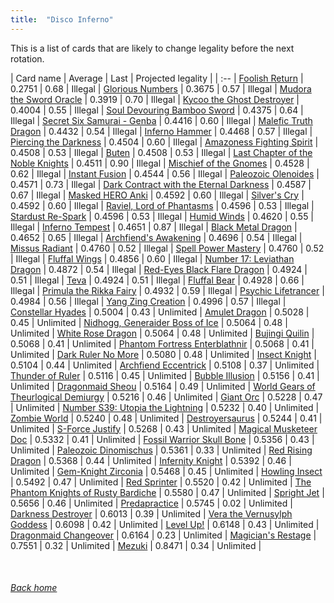 ```yaml
---
title:  "Disco Inferno"
---
```


This is a list of cards that are likely to change legality before the next rotation.

| Card name | Average | Last | Projected legality |
| :-- |
[Foolish Return](https://db.ygoprodeck.com/card/?search=Foolish%20Return) | 0.2751 | 0.68 | Illegal |
[Glorious Numbers](https://db.ygoprodeck.com/card/?search=Glorious%20Numbers) | 0.3675 | 0.57 | Illegal |
[Mudora the Sword Oracle](https://db.ygoprodeck.com/card/?search=Mudora%20the%20Sword%20Oracle) | 0.3919 | 0.70 | Illegal |
[Kycoo the Ghost Destroyer](https://db.ygoprodeck.com/card/?search=Kycoo%20the%20Ghost%20Destroyer) | 0.4004 | 0.55 | Illegal |
[Soul Devouring Bamboo Sword](https://db.ygoprodeck.com/card/?search=Soul%20Devouring%20Bamboo%20Sword) | 0.4375 | 0.64 | Illegal |
[Secret Six Samurai - Genba](https://db.ygoprodeck.com/card/?search=Secret%20Six%20Samurai%20-%20Genba) | 0.4416 | 0.60 | Illegal |
[Malefic Truth Dragon](https://db.ygoprodeck.com/card/?search=Malefic%20Truth%20Dragon) | 0.4432 | 0.54 | Illegal |
[Inferno Hammer](https://db.ygoprodeck.com/card/?search=Inferno%20Hammer) | 0.4468 | 0.57 | Illegal |
[Piercing the Darkness](https://db.ygoprodeck.com/card/?search=Piercing%20the%20Darkness) | 0.4504 | 0.60 | Illegal |
[Amazoness Fighting Spirit](https://db.ygoprodeck.com/card/?search=Amazoness%20Fighting%20Spirit) | 0.4508 | 0.53 | Illegal |
[Buten](https://db.ygoprodeck.com/card/?search=Buten) | 0.4508 | 0.53 | Illegal |
[Last Chapter of the Noble Knights](https://db.ygoprodeck.com/card/?search=Last%20Chapter%20of%20the%20Noble%20Knights) | 0.4511 | 0.90 | Illegal |
[Mischief of the Gnomes](https://db.ygoprodeck.com/card/?search=Mischief%20of%20the%20Gnomes) | 0.4528 | 0.62 | Illegal |
[Instant Fusion](https://db.ygoprodeck.com/card/?search=Instant%20Fusion) | 0.4544 | 0.56 | Illegal |
[Paleozoic Olenoides](https://db.ygoprodeck.com/card/?search=Paleozoic%20Olenoides) | 0.4571 | 0.73 | Illegal |
[Dark Contract with the Eternal Darkness](https://db.ygoprodeck.com/card/?search=Dark%20Contract%20with%20the%20Eternal%20Darkness) | 0.4587 | 0.67 | Illegal |
[Masked HERO Anki](https://db.ygoprodeck.com/card/?search=Masked%20HERO%20Anki) | 0.4592 | 0.60 | Illegal |
[Silver's Cry](https://db.ygoprodeck.com/card/?search=Silver's%20Cry) | 0.4592 | 0.60 | Illegal |
[Raviel, Lord of Phantasms](https://db.ygoprodeck.com/card/?search=Raviel,%20Lord%20of%20Phantasms) | 0.4596 | 0.53 | Illegal |
[Stardust Re-Spark](https://db.ygoprodeck.com/card/?search=Stardust%20Re-Spark) | 0.4596 | 0.53 | Illegal |
[Humid Winds](https://db.ygoprodeck.com/card/?search=Humid%20Winds) | 0.4620 | 0.55 | Illegal |
[Inferno Tempest](https://db.ygoprodeck.com/card/?search=Inferno%20Tempest) | 0.4651 | 0.87 | Illegal |
[Black Metal Dragon](https://db.ygoprodeck.com/card/?search=Black%20Metal%20Dragon) | 0.4652 | 0.65 | Illegal |
[Archfiend's Awakening](https://db.ygoprodeck.com/card/?search=Archfiend's%20Awakening) | 0.4696 | 0.54 | Illegal |
[Missus Radiant](https://db.ygoprodeck.com/card/?search=Missus%20Radiant) | 0.4760 | 0.52 | Illegal |
[Spell Power Mastery](https://db.ygoprodeck.com/card/?search=Spell%20Power%20Mastery) | 0.4760 | 0.52 | Illegal |
[Fluffal Wings](https://db.ygoprodeck.com/card/?search=Fluffal%20Wings) | 0.4856 | 0.60 | Illegal |
[Number 17: Leviathan Dragon](https://db.ygoprodeck.com/card/?search=Number%2017:%20Leviathan%20Dragon) | 0.4872 | 0.54 | Illegal |
[Red-Eyes Black Flare Dragon](https://db.ygoprodeck.com/card/?search=Red-Eyes%20Black%20Flare%20Dragon) | 0.4924 | 0.51 | Illegal |
[Teva](https://db.ygoprodeck.com/card/?search=Teva) | 0.4924 | 0.51 | Illegal |
[Fluffal Bear](https://db.ygoprodeck.com/card/?search=Fluffal%20Bear) | 0.4928 | 0.66 | Illegal |
[Primula the Rikka Fairy](https://db.ygoprodeck.com/card/?search=Primula%20the%20Rikka%20Fairy) | 0.4932 | 0.59 | Illegal |
[Psychic Lifetrancer](https://db.ygoprodeck.com/card/?search=Psychic%20Lifetrancer) | 0.4984 | 0.56 | Illegal |
[Yang Zing Creation](https://db.ygoprodeck.com/card/?search=Yang%20Zing%20Creation) | 0.4996 | 0.57 | Illegal |
[Constellar Hyades](https://db.ygoprodeck.com/card/?search=Constellar%20Hyades) | 0.5004 | 0.43 | Unlimited |
[Amulet Dragon](https://db.ygoprodeck.com/card/?search=Amulet%20Dragon) | 0.5028 | 0.45 | Unlimited |
[Nidhogg, Generaider Boss of Ice](https://db.ygoprodeck.com/card/?search=Nidhogg,%20Generaider%20Boss%20of%20Ice) | 0.5064 | 0.48 | Unlimited |
[White Rose Dragon](https://db.ygoprodeck.com/card/?search=White%20Rose%20Dragon) | 0.5064 | 0.48 | Unlimited |
[Bujingi Quilin](https://db.ygoprodeck.com/card/?search=Bujingi%20Quilin) | 0.5068 | 0.41 | Unlimited |
[Phantom Fortress Enterblathnir](https://db.ygoprodeck.com/card/?search=Phantom%20Fortress%20Enterblathnir) | 0.5068 | 0.41 | Unlimited |
[Dark Ruler No More](https://db.ygoprodeck.com/card/?search=Dark%20Ruler%20No%20More) | 0.5080 | 0.48 | Unlimited |
[Insect Knight](https://db.ygoprodeck.com/card/?search=Insect%20Knight) | 0.5104 | 0.44 | Unlimited |
[Archfiend Eccentrick](https://db.ygoprodeck.com/card/?search=Archfiend%20Eccentrick) | 0.5108 | 0.37 | Unlimited |
[Thunder of Ruler](https://db.ygoprodeck.com/card/?search=Thunder%20of%20Ruler) | 0.5116 | 0.45 | Unlimited |
[Bubble Illusion](https://db.ygoprodeck.com/card/?search=Bubble%20Illusion) | 0.5156 | 0.41 | Unlimited |
[Dragonmaid Sheou](https://db.ygoprodeck.com/card/?search=Dragonmaid%20Sheou) | 0.5164 | 0.49 | Unlimited |
[World Gears of Theurlogical Demiurgy](https://db.ygoprodeck.com/card/?search=World%20Gears%20of%20Theurlogical%20Demiurgy) | 0.5216 | 0.46 | Unlimited |
[Giant Orc](https://db.ygoprodeck.com/card/?search=Giant%20Orc) | 0.5228 | 0.47 | Unlimited |
[Number S39: Utopia the Lightning](https://db.ygoprodeck.com/card/?search=Number%20S39:%20Utopia%20the%20Lightning) | 0.5232 | 0.40 | Unlimited |
[Zombie World](https://db.ygoprodeck.com/card/?search=Zombie%20World) | 0.5240 | 0.48 | Unlimited |
[Destroyersaurus](https://db.ygoprodeck.com/card/?search=Destroyersaurus) | 0.5244 | 0.41 | Unlimited |
[S-Force Justify](https://db.ygoprodeck.com/card/?search=S-Force%20Justify) | 0.5268 | 0.43 | Unlimited |
[Magical Musketeer Doc](https://db.ygoprodeck.com/card/?search=Magical%20Musketeer%20Doc) | 0.5332 | 0.41 | Unlimited |
[Fossil Warrior Skull Bone](https://db.ygoprodeck.com/card/?search=Fossil%20Warrior%20Skull%20Bone) | 0.5356 | 0.43 | Unlimited |
[Paleozoic Dinomischus](https://db.ygoprodeck.com/card/?search=Paleozoic%20Dinomischus) | 0.5361 | 0.33 | Unlimited |
[Red Rising Dragon](https://db.ygoprodeck.com/card/?search=Red%20Rising%20Dragon) | 0.5368 | 0.44 | Unlimited |
[Infernity Knight](https://db.ygoprodeck.com/card/?search=Infernity%20Knight) | 0.5392 | 0.46 | Unlimited |
[Gem-Knight Zirconia](https://db.ygoprodeck.com/card/?search=Gem-Knight%20Zirconia) | 0.5468 | 0.45 | Unlimited |
[Howling Insect](https://db.ygoprodeck.com/card/?search=Howling%20Insect) | 0.5492 | 0.47 | Unlimited |
[Red Sprinter](https://db.ygoprodeck.com/card/?search=Red%20Sprinter) | 0.5520 | 0.42 | Unlimited |
[The Phantom Knights of Rusty Bardiche](https://db.ygoprodeck.com/card/?search=The%20Phantom%20Knights%20of%20Rusty%20Bardiche) | 0.5580 | 0.47 | Unlimited |
[Spright Jet](https://db.ygoprodeck.com/card/?search=Spright%20Jet) | 0.5656 | 0.46 | Unlimited |
[Predapractice](https://db.ygoprodeck.com/card/?search=Predapractice) | 0.5745 | 0.02 | Unlimited |
[Darkness Destroyer](https://db.ygoprodeck.com/card/?search=Darkness%20Destroyer) | 0.6013 | 0.39 | Unlimited |
[Vera the Vernusylph Goddess](https://db.ygoprodeck.com/card/?search=Vera%20the%20Vernusylph%20Goddess) | 0.6098 | 0.42 | Unlimited |
[Level Up!](https://db.ygoprodeck.com/card/?search=Level%20Up!) | 0.6148 | 0.43 | Unlimited |
[Dragonmaid Changeover](https://db.ygoprodeck.com/card/?search=Dragonmaid%20Changeover) | 0.6164 | 0.23 | Unlimited |
[Magician's Restage](https://db.ygoprodeck.com/card/?search=Magician's%20Restage) | 0.7551 | 0.32 | Unlimited |
[Mezuki](https://db.ygoprodeck.com/card/?search=Mezuki) | 0.8471 | 0.34 | Unlimited |

<br>

###### [Back home](index)